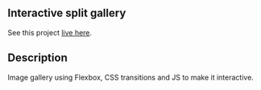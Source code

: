 
## Interactive split gallery

See this project [live here](interactive-split-gallery.netlify.app).


## Description
Image gallery using Flexbox, CSS transitions and JS to make it interactive.

